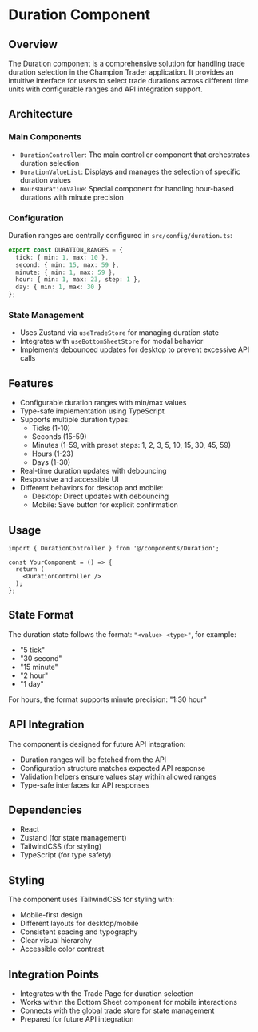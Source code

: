 # Duration Component

## Overview
The Duration component is a comprehensive solution for handling trade duration selection in the Champion Trader application. It provides an intuitive interface for users to select trade durations across different time units with configurable ranges and API integration support.

## Architecture

### Main Components
- `DurationController`: The main controller component that orchestrates duration selection
- `DurationValueList`: Displays and manages the selection of specific duration values
- `HoursDurationValue`: Special component for handling hour-based durations with minute precision

### Configuration
Duration ranges are centrally configured in `src/config/duration.ts`:
```typescript
export const DURATION_RANGES = {
  tick: { min: 1, max: 10 },
  second: { min: 15, max: 59 },
  minute: { min: 1, max: 59 },
  hour: { min: 1, max: 23, step: 1 },
  day: { min: 1, max: 30 }
};
```

### State Management
- Uses Zustand via `useTradeStore` for managing duration state
- Integrates with `useBottomSheetStore` for modal behavior
- Implements debounced updates for desktop to prevent excessive API calls

## Features
- Configurable duration ranges with min/max values
- Type-safe implementation using TypeScript
- Supports multiple duration types:
  - Ticks (1-10)
  - Seconds (15-59)
  - Minutes (1-59, with preset steps: 1, 2, 3, 5, 10, 15, 30, 45, 59)
  - Hours (1-23)
  - Days (1-30)
- Real-time duration updates with debouncing
- Responsive and accessible UI
- Different behaviors for desktop and mobile:
  - Desktop: Direct updates with debouncing
  - Mobile: Save button for explicit confirmation

## Usage

```tsx
import { DurationController } from '@/components/Duration';

const YourComponent = () => {
  return (
    <DurationController />
  );
};
```

## State Format
The duration state follows the format: `"<value> <type>"`, for example:
- "5 tick"
- "30 second"
- "15 minute"
- "2 hour"
- "1 day"

For hours, the format supports minute precision: "1:30 hour"

## API Integration
The component is designed for future API integration:
- Duration ranges will be fetched from the API
- Configuration structure matches expected API response
- Validation helpers ensure values stay within allowed ranges
- Type-safe interfaces for API responses

## Dependencies
- React
- Zustand (for state management)
- TailwindCSS (for styling)
- TypeScript (for type safety)

## Styling
The component uses TailwindCSS for styling with:
- Mobile-first design
- Different layouts for desktop/mobile
- Consistent spacing and typography
- Clear visual hierarchy
- Accessible color contrast

## Integration Points
- Integrates with the Trade Page for duration selection
- Works within the Bottom Sheet component for mobile interactions
- Connects with the global trade store for state management
- Prepared for future API integration
